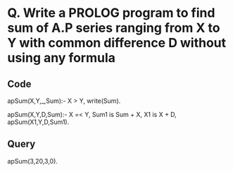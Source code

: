 # Q. Write a PROLOG program to find sum of A.P series ranging from X to Y with common difference D without using any formula

## Code

apSum(X,Y,_,Sum):-
    X > Y,
    write(Sum).

apSum(X,Y,D,Sum):-
    X =< Y,
    Sum1 is Sum + X,
    X1 is X + D,
    apSum(X1,Y,D,Sum1).

## Query

apSum(3,20,3,0).
